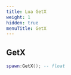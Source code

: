 ```yaml
---
title: Lua GetX
weight: 1
hidden: true
menuTitle: GetX
---
```

## GetX
```lua
spawn:GetX(); -- float
```